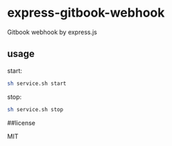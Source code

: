 # express-gitbook-webhook

Gitbook webhook by express.js

## usage

start:

```sh
sh service.sh start
```

stop:

```sh
sh service.sh stop
```

##license

MIT